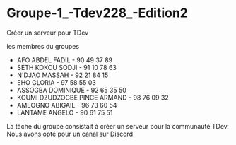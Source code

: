 # Groupe-1_-Tdev228_-Edition2
Créer un serveur pour TDev 


les membres du groupes 

- AFO ABDEL FADIL - 90 49 37 89
- SETH KOKOU SODJI - 91 10 78 63
- N'DJAO MASSAH - 92 21 84 15
- EHO GLORIA - 97 58 55 03
- ASSOGBA DOMINIQUE - 92 65 35 50
- KOUMI DZUDZOGBE PINCE ARMAND - 98 76 09 32
- AMEOGNO ABIGAIL - 96 73 60 54
- LANTAME ANGELO - 90 61 75 51 

La tâche du groupe consistait à créer un serveur pour la communauté TDev. 
Nous avons opté pour un canal sur Discord